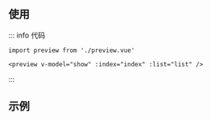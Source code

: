 <c-title title="封装图片预览功能" />

## 使用

::: info 代码
```js-vue
import preview from './preview.vue'

<preview v-model="show" :index="index" :list="list" />
```
:::

## 示例

<div class="img-box">
    <template v-for="(item, i) in list" :key="item">
        <img class="img" :src="item" alt="" @click="openImgHandle(i)" />
    </template>
</div>
<preview v-model="show" :index="index" :list="list" />

<script setup>
// =======  依赖引入  =======
import { ref, computed, getCurrentInstance } from 'vue'
const { proxy } = getCurrentInstance()
import preview from './preview.vue'
// =======  类型声明  =======

// =======  变量声明  =======
const imgs = ['pc/wegame/luban.jpg', 'pc/wegame/juzi.jpg', 'pc/wegame/yunying.jpg']

const list = computed(() => {
    return imgs.map(e => proxy.$filterImgUrl(e))
})

const show = ref(false)
const index = ref(0)
// =======  主流程  =======

// =======  函数声明  =======
function openImgHandle(i) {
    index.value = i
    show.value = true
}
// =======  属性返回  =======
</script>

<style lang="scss" scoped>
.img-box {
    display: flex;
}

.img {
    width: 200px;
    height: 200px;
    object-fit: contain;
}
</style>
